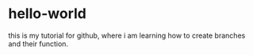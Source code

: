 # hello-world
this is my tutorial for github, where i am learning how to create branches and their function. 
